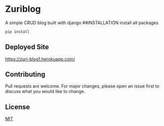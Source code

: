 # Zuriblog
A simple CRUD blog built with django
##INSTALLATION
install all packages
```bash
pip install
```
## Deployed Site
https://zuri-blog1.herokuapp.com/

## Contributing
Pull requests are welcome. For major changes, please open an issue first to discuss what you would like to change.

## License
[MIT](https://choosealicense.com/licenses/mit/)
